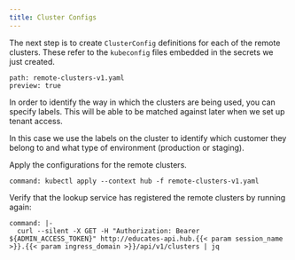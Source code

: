 ```yaml
---
title: Cluster Configs
---
```


The next step is to create `ClusterConfig` definitions for each of the remote
clusters. These refer to the `kubeconfig` files embedded in the secrets we just
created.

```files:copy-file
path: remote-clusters-v1.yaml
preview: true
```

In order to identify the way in which the clusters are being used, you can
specify labels. This will be able to be matched against later when we set up
tenant access.

In this case we use the labels on the cluster to identify which customer they
belong to and what type of environment (production or staging).

Apply the configurations for the remote clusters.

```terminal:execute
command: kubectl apply --context hub -f remote-clusters-v1.yaml
```

Verify that the lookup service has registered the remote clusters by running
again:

```terminal:execute
command: |-
  curl --silent -X GET -H "Authorization: Bearer ${ADMIN_ACCESS_TOKEN}" http://educates-api.hub.{{< param session_name >}}.{{< param ingress_domain >}}/api/v1/clusters | jq
```
